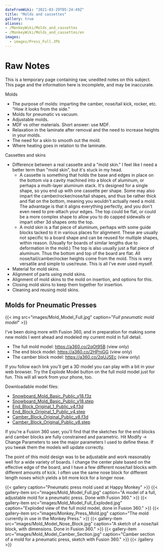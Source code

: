 ```yaml
---
dateFromWiki: "2021-03-29T05:24:49Z"
title: "Molds and cassettes"
gallery: true
aliases:
- /MonkeyWiki/Molds_and_cassettes
- /MonkeyWiki/Molds_and_cassettes/en
images:
  - images/Press_Full.JPG
---
```

# Raw Notes
This is a temporary page containing raw, unedited notes on this subject. This page and the information here is incomplete, and may be inaccurate. 

Molds

- The purpose of molds: imparting the camber, nose/tail kick, rocker, etc. "How it looks from the side."
- Molds for pneumatic vs vacuum.
- Adjustable molds.
- MDF vs other materials. Short answer: use MDF.
- Relaxation in the laminate after removal and the need to increase heights in your molds.
- The need for a skin to smooth out the mold.
- Where heating goes in relation to the laminate.

Cassettes and skins

- Difference between a real cassette and a "mold skin." I feel like I need a better term than "mold skin", but it's stuck in my head.
  - A cassette is something that holds the base and edges in place on the bottom via a cavity machined into a block of aluminum, or perhaps a multi-layer aluminum stack. It's designed for a single shape, so you end up with one cassette per shape. Some may also impart the camber/rocker/nose/tail shapes, and thus be rather thick and flat on the bottom, meaning you wouldn't actually need a mold. The advantage is that it aligns everything perfectly, and you don't even need to pre-attach your edges. The top could be flat, or could be a more complex shape to allow you to do capped sidewalls or impart other 3d shapes onto the top.
  - A mold skin is a flat piece of aluminum, perhaps with some guide blocks tacked to it in various places for alignment. These are usually not specific to a board shape and can be reused for multiple shapes, within reason. (Usually for boards of similar lengths due to deformation in the mold.) The top is also usually just a flat piece of aluminum. Thus the bottom and top of the board are flat. All nose/tail/camber/rocker heights come from the mold. This is very versatile and simple to use/reuse. This is all I've ever used myself.
- Material for mold skins. 
- Alignment of parts using mold skins.
- Alignment of mold skins to the mold on insertion, and options for this.
- Closing mold skins to keep them together for insertion.
- Cleaning and reusing mold skins.


## Molds for Pneumatic Presses

{{< img src="images/Mold_Model_Full.jpg" caption="_Full pneumatic mold model_" >}}

I've been doing more with Fusion 360, and in preparation for making some new molds I went ahead and modeled my current mold in full detail.

- The full mold model: https://a360.co/2qOt95B (view only)
- The end block model: https://a360.co/2HPniGG (view only)
- The camber block model: https://a360.co/2qUJSEc (view only)

If you follow each link you'll get a 3D model you can play with a bit in your web browser. Try the Explode Model button on the full mold model just for fun. This will all work from your phone, too.

Downloadable model files:
- [Snowboard_Mold_Basic_Public_v18.f3z](/files/Snowboard_Mold_Basic_Public_v18.f3z)
- [Snowboard_Mold_Basic_Public_v18.step](/files/Snowboard_Mold_Basic_Public_v18.step)
- [End_Block_Original_1_Public_v4.f3d](/files/End_Block_Original_1_Public_v4.f3d)
- [End_Block_Original_1_Public_v4.step](/files/End_Block_Original_1_Public_v4.step)
- [Camber_Block_Original_Public_v8.f3d](/files/Camber_Block_Original_Public_v8.f3d)
- [Camber_Block_Original_Public_v8.step](/files/Camber_Block_Original_Public_v8.step)

If you're a Fusion 360 user, you'll find that the sketches for the end blocks and camber blocks are fully constrained and parametric. Hit Modify -> Change Parameters to see the major parameters I used to define these. If you tweak them the models will update correctly.

The point of this mold design was to be adjustable and work reasonably well for a wide variety of boards. I change the center plate based on the effective edge of the board, and I have a few different nose/tail blocks with different amounts of kick. I often use the same nose block for different length noses which yields a bit more kick for a longer nose.

{{< gallery  caption="Pneumatic press mold used at Happy Monkey" >}}
{{< gallery-item src="images/Mold_Model_Full.jpg" caption="A model of a full, adjustable mold for a pneumatic press. Done with Fusion 360." >}}
{{< gallery-item src="images/Mold_Model_Full_Exploded.jpg" caption="Exploded view of the full mold model, done in Fusion 360." >}}
{{< gallery-item src="images/Monkey_Press_Mold.jpg" caption="The mold currently in use in the Monkey Press." >}}
{{< gallery-item src="images/Mold_Model_Nose_Block.jpg" caption="A sketch of a nose/tail block, with dimensions. Done in Fusion 360." >}}
{{< gallery-item src="images/Mold_Model_Camber_Section.jpg" caption="Camber section of a mold for a pneumatic press, sketch with Fusion 360." >}}
{{< /gallery >}}




